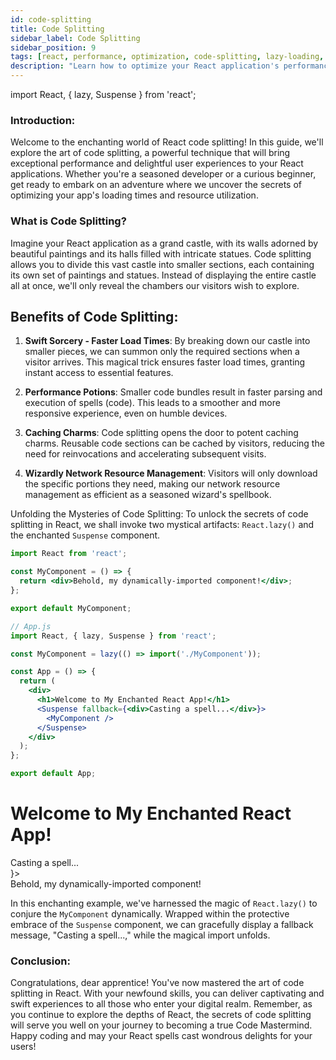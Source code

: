 ```yaml
---
id: code-splitting
title: Code Splitting
sidebar_label: Code Splitting
sidebar_position: 9
tags: [react, performance, optimization, code-splitting, lazy-loading, suspense, react-lazy]
description: "Learn how to optimize your React application's performance by code splitting. Split your code into smaller chunks and load them only when needed, resulting in faster load times and improved user experiences."
---
```


import React, { lazy, Suspense } from 'react';

### Introduction:
Welcome to the enchanting world of React code splitting! In this guide, we'll explore the art of code splitting, a powerful technique that will bring exceptional performance and delightful user experiences to your React applications. Whether you're a seasoned developer or a curious beginner, get ready to embark on an adventure where we uncover the secrets of optimizing your app's loading times and resource utilization.

### What is Code Splitting?
Imagine your React application as a grand castle, with its walls adorned by beautiful paintings and its halls filled with intricate statues. Code splitting allows you to divide this vast castle into smaller sections, each containing its own set of paintings and statues. Instead of displaying the entire castle all at once, we'll only reveal the chambers our visitors wish to explore.

## Benefits of Code Splitting:
1. **Swift Sorcery - Faster Load Times**: By breaking down our castle into smaller pieces, we can summon only the required sections when a visitor arrives. This magical trick ensures faster load times, granting instant access to essential features.

2. **Performance Potions**: Smaller code bundles result in faster parsing and execution of spells (code). This leads to a smoother and more responsive experience, even on humble devices.

3. **Caching Charms**: Code splitting opens the door to potent caching charms. Reusable code sections can be cached by visitors, reducing the need for reinvocations and accelerating subsequent visits.

4. **Wizardly Network Resource Management**: Visitors will only download the specific portions they need, making our network resource management as efficient as a seasoned wizard's spellbook.

Unfolding the Mysteries of Code Splitting:
To unlock the secrets of code splitting in React, we shall invoke two mystical artifacts: `React.lazy()` and the enchanted `Suspense` component.

```jsx title="MyComponent.js"
import React from 'react';

const MyComponent = () => {
  return <div>Behold, my dynamically-imported component!</div>;
};

export default MyComponent;
```

```jsx title="App.js"
// App.js
import React, { lazy, Suspense } from 'react';

const MyComponent = lazy(() => import('./MyComponent'));

const App = () => {
  return (
    <div>
      <h1>Welcome to My Enchanted React App!</h1>
      <Suspense fallback={<div>Casting a spell...</div>}>
        <MyComponent />
      </Suspense>
    </div>
  );
};

export default App;
```

<BrowserWindow>      
    <div>
      <h1>Welcome to My Enchanted React App!</h1>
      <Suspense fallback={<div>Casting a spell...</div>}>
        <div>Behold, my dynamically-imported component!</div>
      </Suspense>
    </div>      
 </BrowserWindow>

  
In this enchanting example, we've harnessed the magic of `React.lazy()` to conjure the `MyComponent` dynamically. Wrapped within the protective embrace of the `Suspense` component, we can gracefully display a fallback message, "Casting a spell...," while the magical import unfolds.

### Conclusion:
Congratulations, dear apprentice! You've now mastered the art of code splitting in React. With your newfound skills, you can deliver captivating and swift experiences to all those who enter your digital realm. Remember, as you continue to explore the depths of React, the secrets of code splitting will serve you well on your journey to becoming a true Code Mastermind. Happy coding and may your React spells cast wondrous delights for your users!